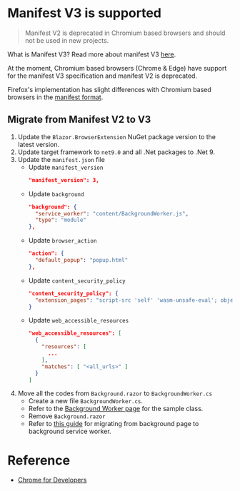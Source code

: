 # Manifest V3 is supported

> Manifest V2 is deprecated in Chromium based browsers and should not be used in new projects.

What is Manifest V3? Read more about manifest V3 [here](https://developer.chrome.com/docs/extensions/develop/migrate/what-is-mv3).

At the moment, Chromium based browsers (Chrome & Edge) have support for the manifest V3 specification and manifest V2 is deprecated.

Firefox's implementation has slight differences with Chromium based browsers in the [manifest format](https://developer.mozilla.org/en-US/docs/Mozilla/Add-ons/WebExtensions/manifest.json).


## Migrate from Manifest V2 to V3

1. Update the `Blazor.BrowserExtension` NuGet package version to the latest version.
0. Update target framework to `net9.0` and all .Net packages to .Net 9.
0. Update the `manifest.json` file
   - Update `manifest_version`
     ```json
     "manifest_version": 3,
     ```
   - Update `background`
     ```json
     "background": {
       "service_worker": "content/BackgroundWorker.js",
       "type": "module"
     },
     ```
   - Update `browser_action`
     ```json
     "action": {
       "default_popup": "popup.html"
     },
     ```
   - Update `content_security_policy`
     ```json
     "content_security_policy": {
       "extension_pages": "script-src 'self' 'wasm-unsafe-eval'; object-src 'self'"
     }
     ```
   - Update `web_accessible_resources`
     ```json
     "web_accessible_resources": [
       {
         "resources": [
           ...
         ],
         "matches": [ "<all_urls>" ]
       }
     ]
     ```
0. Move all the codes from `Background.razor` to `BackgroundWorker.cs`
   - Create a new file `BackgroundWorker.cs`.
   - Refer to the [Background Worker page](03_02_BackgroundWorker.md) for the sample class.
   - Remove `Background.razor`
   - Refer to [this guide](https://developer.chrome.com/docs/extensions/mv3/migrating_to_service_workers/) for migrating from background page to background service worker.


# Reference

- [Chrome for Developers](https://developer.chrome.com/docs/extensions/develop/migrate)
